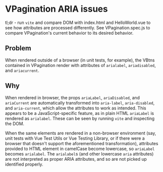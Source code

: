 # VPagination ARIA issues

tl;dr - run `vite` and compare DOM with index.html and HelloWorld.vue to see how attributes are processed differently.
See VPagination.spec.js to compare VPagination's current behavior to its desired behavior.

## Problem

When rendered outside of a browser (in unit tests, for example), the VBtns contained in VPagination render with
attributes of `arialabel`, `ariadisabled`, and `ariacurrent`.

## Why

When rendered in browser, the props `ariaLabel`, `ariaDisabled`, and `ariaCurrent` are automatically transformed
into `aria-label`, `aria-disabled`, and `aria-current`, which allow the attributes to work as intended. This appears to
be a JavaScript-specific feature, as in plain HTML `ariaLabel` is rendered as `arialabel`. These can be seen by running `vite`
and inspecting the DOM.

When the same elements are rendered in a non-browser environment (say, unit tests with Vue Test Utils or Vue Testing
Library, or if there were a browser that doesn't support the aforementioned transformation), attributes provided to HTML
element in camelCase become lowercase, so `ariaLabel` becomes `arialabel`. The `arialabel`s (and other lowercase `aria`
attributes) are not interpreted as proper ARIA attributes, and so are not
picked up identified properly.
